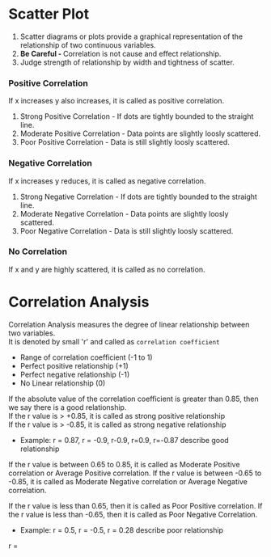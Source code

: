 # Scatter Plot
1. Scatter diagrams or plots  provide a graphical representation of the relationship of two continuous variables.
2. <strong>Be Careful - </strong>Correlation is not cause and effect relationship.
3. Judge strength of relationship by width and tightness of scatter.

### Positive Correlation
If x increases y also increases, it is called as positive correlation.
1. Strong Positive Correlation - If dots are tightly bounded to the straight line.
2. Moderate Positive Correlation - Data points are slightly loosly scattered.
3. Poor Positive Correlation - Data is still slightly loosly scattered.

### Negative Correlation
If x increases y reduces, it is called as negative correlation.
1. Strong Negative Correlation - If dots are tightly bounded to the straight line.
2. Moderate Negative Correlation - Data points are slightly loosly scattered.
3. Poor Negative Correlation - Data is still slightly loosly scattered.

### No Correlation
If x and y are highly scattered, it is called as no correlation.

# Correlation Analysis
Correlation Analysis measures the  degree of linear relationship between two variables.<br/>
It is denoted by small 'r' and called as `correlation coefficient`<br/>
* Range of correlation coefficient (-1 to 1)
* Perfect positive relationship (+1)
* Perfect negative relationship (-1)
* No Linear relationship (0)

If the absolute value of the correlation coefficient is greater than 0.85, then we say there is a good relationship.<br/>
If the r value is > +0.85, it is called as strong positive relationship<br/>
If the r value is > -0.85, it is called as strong negative relationship
* Example: r = 0.87, r = -0.9, r-0.9, r=0.9, r=-0.87 describe good relationship

If the r value is between 0.65 to 0.85, it is called as Moderate Positive correlation or Average Positive correlation.
If the r value is between -0.65 to -0.85, it is called as Moderate Negative correlation or Average Negative correlation.

If  the r value is less than 0.65, then it is called as Poor Positive correlation.
If  the r value is less than -0.65, then it is called as Poor Negative Correlation.
* Example: r = 0.5, r = -0.5, r = 0.28 describe poor relationship

r = 





